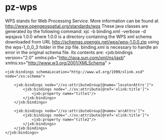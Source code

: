 # pz-wps
WPS stands for Web Processing Service.  More information can be found at http://www.opengeospatial.org/standards/wps
These java classes are generated by the following command:
xjc -b binding.xml -verbose -d wpsjava 1.0.0
where 1.0.0 is a directory containing the WPS xml schema downloaded from URL http://schemas.opengis.net/wps/wps-1.0.0.zip
using the wps-1_0_0_3 folder in the zip file.
binding.xml is necessary to handle an error in the original schema file.  Its contents are:
<jxb:bindings version="2.0"
      xmlns:jxb="http://java.sun.com/xml/ns/jaxb"
      xmlns:xs="http://www.w3.org/2001/XMLSchema" >

    <jxb:bindings schemaLocation="http://www.w3.org/1999/xlink.xsd" node="/xs:schema">

        <jxb:bindings node="//xs:attributeGroup[@name='locatorAttrs']">
            <jxb:bindings node=".//xs:attribute[@ref='xlink:title']">
                <jxb:property name="title1"/>
            </jxb:bindings>
        </jxb:bindings>

        <jxb:bindings node="//xs:attributeGroup[@name='arcAttrs']">           
            <jxb:bindings node=".//xs:attribute[@ref='xlink:title']">
                <jxb:property name="title2"/>
            </jxb:bindings>            
        </jxb:bindings>              
    </jxb:bindings>          

